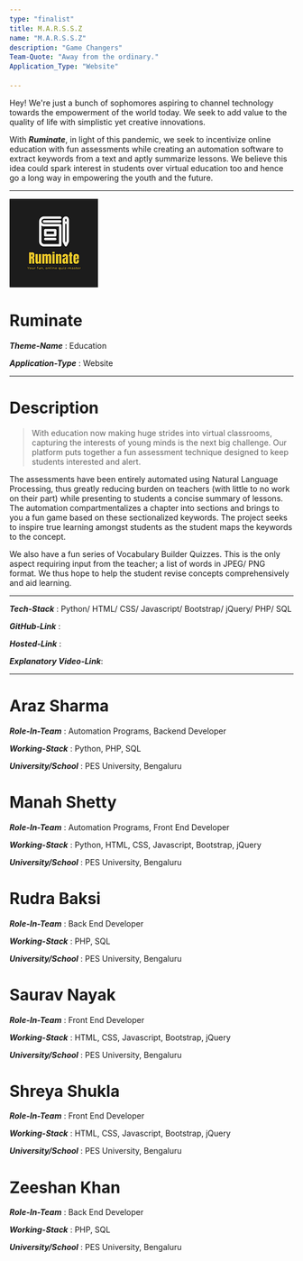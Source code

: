 ```yaml
---
type: "finalist"                   
title: M.A.R.S.S.Z
name: "M.A.R.S.S.Z"
description: "Game Changers"
Team-Quote: "Away from the ordinary."
Application_Type: "Website"

---
```


Hey! We're just a bunch of sophomores aspiring to channel technology towards the empowerment of the world today. We seek to add value to the quality of life with simplistic yet creative innovations.

With _**Ruminate**_, in light of this pandemic, we seek to incentivize online education with fun assessments while creating an automation software to extract keywords from a text and aptly summarize lessons. We believe this idea could spark interest in students over virtual education too and hence go a long way in empowering the youth and the future.

---

![Ruminate](https://github.com/manahshetty/Bamboozled/blob/master/Front%20End%20Files/IMAGES/logo.png)

# Ruminate

_**Theme-Name**_ : Education

_**Application-Type**_ :   Website

---

# Description

> With education now making huge strides into virtual classrooms, capturing the interests of young minds is the next big challenge. Our platform puts together a fun assessment technique designed to keep students interested and alert.

The assessments have been entirely automated using Natural Language Processing, thus greatly reducing burden on teachers (with little to no work on their part) while presenting to students a concise summary of lessons. The automation compartmentalizes a chapter into sections and brings to you a fun game based on these sectionalized keywords. The project seeks to inspire true learning amongst students as the student maps the keywords to the concept. 

We also have a fun series of Vocabulary Builder Quizzes. This is the only aspect requiring input from the teacher; a list of words in JPEG/ PNG format.
We thus hope to help the student revise concepts comprehensively and aid learning.

---

_**Tech-Stack**_  :   Python/ HTML/ CSS/ Javascript/ Bootstrap/ jQuery/ PHP/ SQL

_**GitHub-Link**_ :   

_**Hosted-Link**_ :   

_**Explanatory Video-Link**_:

---


# Araz Sharma

_**Role-In-Team**_  : Automation Programs, Backend Developer

_**Working-Stack**_ : Python, PHP, SQL

_**University/School**_ : PES University, Bengaluru


# Manah Shetty

_**Role-In-Team**_  : Automation Programs, Front End Developer

_**Working-Stack**_ : Python, HTML, CSS, Javascript, Bootstrap, jQuery

_**University/School**_ : PES University, Bengaluru



# Rudra Baksi

_**Role-In-Team**_  : Back End Developer

_**Working-Stack**_ : PHP, SQL

_**University/School**_ : PES University, Bengaluru



# Saurav Nayak

_**Role-In-Team**_  : Front End Developer

_**Working-Stack**_ : HTML, CSS, Javascript, Bootstrap, jQuery

_**University/School**_ : PES University, Bengaluru



# Shreya Shukla

_**Role-In-Team**_  : Front End Developer

_**Working-Stack**_ : HTML, CSS, Javascript, Bootstrap, jQuery

_**University/School**_ : PES University, Bengaluru



# Zeeshan Khan

_**Role-In-Team**_  : Back End Developer

_**Working-Stack**_ : PHP, SQL

_**University/School**_ : PES University, Bengaluru

